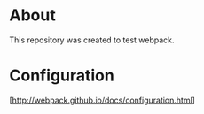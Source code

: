 # About

This repository was created to test webpack.

# Configuration

[http://webpack.github.io/docs/configuration.html]
